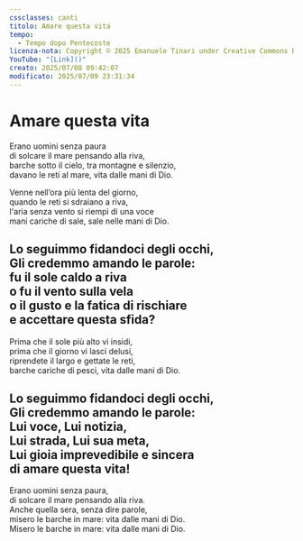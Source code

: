 ```yaml
---
cssclasses: canti
titolo: Amare questa vita
tempo:
  - Tempo dopo Pentecoste
licenza-nota: Copyright © 2025 Emanuele Tinari under Creative Commons BY-NC-SA 4.0 https://creativecommons.org/licenses/by-nc-sa/4.0/
YouTube: "[Link]()"
creato: 2025/07/08 09:42:07
modificato: 2025/07/09 23:31:34
---
```


# Amare questa vita
Erano uomini senza paura<br>di solcare il mare pensando alla riva,<br>barche sotto il cielo, tra montagne e silenzio,<br>davano le reti al mare, vita dalle mani di Dio.

Venne nell’ora più lenta del giorno,<br>quando le reti si sdraiano a riva, <br>l'aria senza vento si riempì di una voce<br>mani cariche di sale, sale nelle mani di Dio.

## Lo seguimmo fidandoci degli occhi,<br>Gli credemmo amando le parole:<br>fu il sole caldo a riva<br>o fu il vento sulla vela<br>o il gusto e la fatica di rischiare<br>e accettare questa sfida?
Prima che il sole più alto vi insidi,<br>prima che il giorno vi lasci delusi,<br>riprendete il largo e gettate le reti,<br>barche cariche di pesci, vita dalle mani di Dio.

## Lo seguimmo fidandoci degli occhi,<br>Gli credemmo amando le parole:<br>Lui voce, Lui notizia,<br>Lui strada, Lui sua meta,<br>Lui gioia imprevedibile e sincera<br>di amare questa vita!
Erano uomini senza paura,<br>di solcare il mare pensando alla riva.<br>Anche quella sera, senza dire parole,<br>misero le barche in mare: vita dalle mani di Dio.<br>Misero le barche in mare: vita dalle mani di Dio.
